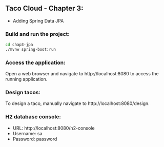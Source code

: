 ## Taco Cloud - Chapter 3: 
* Adding Spring Data JPA

### Build and run the project:
```bash
cd chap3-jpa
./mvnw spring-boot:run
```
### Access the application:
Open a web browser and navigate to http://localhost:8080 to access the running application.

### Design tacos:
To design a taco, manually navigate to http://localhost:8080/design.

### H2 database console:
* URL: http://localhost:8080/h2-console
* Username: sa
* Password: password


